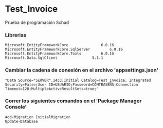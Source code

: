 # Test_Invoice
Prueba de programación Schad

### Librerias
	Microsoft.EntityFrameworkCore				6.0.16
	Microsoft.EntityFrameworkCore.SqlServer			6.0.16
	Microsoft.EntityFrameworkCore.Tools			6.0.16
	Microsoft.Data.SqlClient				5.1.1


### Cambiar la cadena de conexión en el archivo 'appsettings.json'
	"Data Source="SERVER",1433;Initial Catalog=Test_Invoice; Integrated Security=False;User ID=USUARIO;Password=CONTRASEÑA;Connection Timeout=120;MultipleActiveResultSets=true;"

### Correr los siguientes comandos en el 'Package Manager Console'
	Add-Migration InitialMigration
	Update-Database

